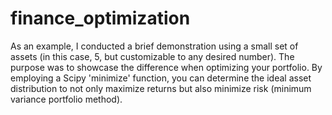 # finance_optimization


As an example, I conducted a brief demonstration using a small set of assets (in this case, 5, but customizable to any desired number). The purpose was to showcase the difference when optimizing your portfolio. By employing a Scipy 'minimize' function, you can determine the ideal asset distribution to not only maximize returns but also minimize risk (minimum variance portfolio method).
